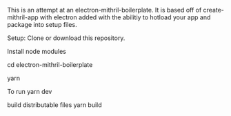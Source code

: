 This is an attempt at an electron-mithril-boilerplate. It is based off of create-mithril-app with electron added with the abilitiy to hotload your app and package into setup files.

Setup:
Clone or download this repository.

Install node modules


cd electron-mithril-boilerplate

yarn


To run
yarn dev

build distributable files
yarn build
